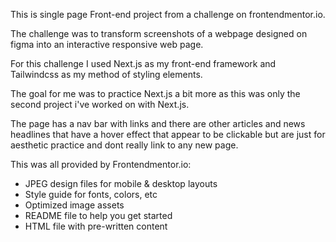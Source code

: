 This is single page Front-end project from a challenge on frontendmentor.io.

The challenge was to transform screenshots of a webpage designed on figma into an interactive responsive web page.

For this challenge I used Next.js as my front-end framework and Tailwindcss as my method of styling elements.

The goal for me was to practice Next.js a bit more as this was only the second project i've worked on with Next.js.

The page has a nav bar with links and there are other articles and news headlines that have a hover effect that appear to be clickable but are just for aesthetic practice and dont really link to any new page.

This was all provided by Frontendmentor.io:

  - JPEG design files for mobile & desktop layouts
  - Style guide for fonts, colors, etc
  - Optimized image assets
  - README file to help you get started
  - HTML file with pre-written content